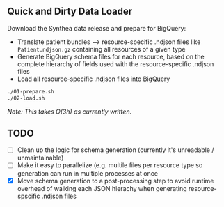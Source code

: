 ## Quick and Dirty Data Loader

Download the Synthea data release and prepare for BigQuery:

* Translate patient bundles --> resource-specific .ndjson files like `Patient.ndjson.gz` containing all resources of a given type
* Generate BigQuery schema files for each resource, based on the complete hierarchy of fields used with the resource-specific .ndjson files
* Load all resource-specific .ndjson files into BigQuery

```sh
./01-prepare.sh
./02-load.sh
```
*Note: This takes O(3h) as currently written.*

## TODO
* [ ] Clean up the logic for schema generation (currently it's unreadable / unmaintainable)
* [ ] Make it easy to parallelize (e.g. multile files per resource type so generation can run in multiple processes at once
* [x] Move schema generation to a post-processing step to avoid runtime overhead of walking each JSON hierachy when generating resource-spscific .ndjson files
